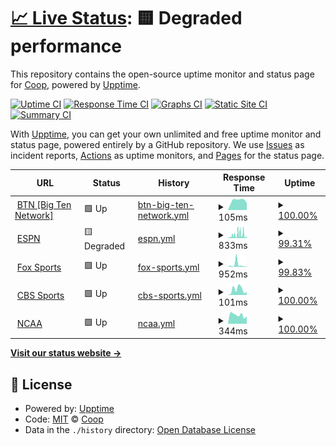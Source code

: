 # [📈 Live Status](https://CoopPlayzz.github.io/Webstatus-sports): <!--live status--> **🟨 Degraded performance**

This repository contains the open-source uptime monitor and status page for [Coop](coopos.github.io/CoopOS), powered by [Upptime](https://github.com/upptime/upptime).

[![Uptime CI](https://github.com/CoopPlayzz/Webstatus-sports/workflows/Uptime%20CI/badge.svg)](https://github.com/CoopPlayzz/Webstatus-sports/actions?query=workflow%3A%22Uptime+CI%22)
[![Response Time CI](https://github.com/CoopPlayzz/Webstatus-sports/workflows/Response%20Time%20CI/badge.svg)](https://github.com/CoopPlayzz/Webstatus-sports/actions?query=workflow%3A%22Response+Time+CI%22)
[![Graphs CI](https://github.com/CoopPlayzz/Webstatus-sports/workflows/Graphs%20CI/badge.svg)](https://github.com/CoopPlayzz/Webstatus-sports/actions?query=workflow%3A%22Graphs+CI%22)
[![Static Site CI](https://github.com/CoopPlayzz/Webstatus-sports/workflows/Static%20Site%20CI/badge.svg)](https://github.com/CoopPlayzz/Webstatus-sports/actions?query=workflow%3A%22Static+Site+CI%22)
[![Summary CI](https://github.com/CoopPlayzz/Webstatus-sports/workflows/Summary%20CI/badge.svg)](https://github.com/CoopPlayzz/Webstatus-sports/actions?query=workflow%3A%22Summary+CI%22)

With [Upptime](https://upptime.js.org), you can get your own unlimited and free uptime monitor and status page, powered entirely by a GitHub repository. We use [Issues](https://github.com/CoopPlayzz/Webstatus-sports/issues) as incident reports, [Actions](https://github.com/CoopPlayzz/Webstatus-sports/actions) as uptime monitors, and [Pages](https://CoopPlayzz.github.io/Webstatus-sports) for the status page.

<!--start: status pages-->
<!-- This summary is generated by Upptime (https://github.com/upptime/upptime) -->
<!-- Do not edit this manually, your changes will be overwritten -->
<!-- prettier-ignore -->
| URL | Status | History | Response Time | Uptime |
| --- | ------ | ------- | ------------- | ------ |
| <img alt="" src="https://favicons.githubusercontent.com/btn.com" height="13"> [BTN [Big Ten Network]](https://btn.com) | 🟩 Up | [btn-big-ten-network.yml](https://github.com/CoopPlayzz/Webstatus-sports/commits/HEAD/history/btn-big-ten-network.yml) | <details><summary><img alt="Response time graph" src="./graphs/btn-big-ten-network/response-time-week.png" height="20"> 105ms</summary><br><a href="https://CoopPlayzz.github.io/Webstatus-sports/history/btn-big-ten-network"><img alt="Response time 99" src="https://img.shields.io/endpoint?url=https%3A%2F%2Fraw.githubusercontent.com%2FCoopPlayzz%2FWebstatus-sports%2FHEAD%2Fapi%2Fbtn-big-ten-network%2Fresponse-time.json"></a><br><a href="https://CoopPlayzz.github.io/Webstatus-sports/history/btn-big-ten-network"><img alt="24-hour response time 78" src="https://img.shields.io/endpoint?url=https%3A%2F%2Fraw.githubusercontent.com%2FCoopPlayzz%2FWebstatus-sports%2FHEAD%2Fapi%2Fbtn-big-ten-network%2Fresponse-time-day.json"></a><br><a href="https://CoopPlayzz.github.io/Webstatus-sports/history/btn-big-ten-network"><img alt="7-day response time 105" src="https://img.shields.io/endpoint?url=https%3A%2F%2Fraw.githubusercontent.com%2FCoopPlayzz%2FWebstatus-sports%2FHEAD%2Fapi%2Fbtn-big-ten-network%2Fresponse-time-week.json"></a><br><a href="https://CoopPlayzz.github.io/Webstatus-sports/history/btn-big-ten-network"><img alt="30-day response time 108" src="https://img.shields.io/endpoint?url=https%3A%2F%2Fraw.githubusercontent.com%2FCoopPlayzz%2FWebstatus-sports%2FHEAD%2Fapi%2Fbtn-big-ten-network%2Fresponse-time-month.json"></a><br><a href="https://CoopPlayzz.github.io/Webstatus-sports/history/btn-big-ten-network"><img alt="1-year response time 99" src="https://img.shields.io/endpoint?url=https%3A%2F%2Fraw.githubusercontent.com%2FCoopPlayzz%2FWebstatus-sports%2FHEAD%2Fapi%2Fbtn-big-ten-network%2Fresponse-time-year.json"></a></details> | <details><summary><a href="https://CoopPlayzz.github.io/Webstatus-sports/history/btn-big-ten-network">100.00%</a></summary><a href="https://CoopPlayzz.github.io/Webstatus-sports/history/btn-big-ten-network"><img alt="All-time uptime 100.00%" src="https://img.shields.io/endpoint?url=https%3A%2F%2Fraw.githubusercontent.com%2FCoopPlayzz%2FWebstatus-sports%2FHEAD%2Fapi%2Fbtn-big-ten-network%2Fuptime.json"></a><br><a href="https://CoopPlayzz.github.io/Webstatus-sports/history/btn-big-ten-network"><img alt="24-hour uptime 100.00%" src="https://img.shields.io/endpoint?url=https%3A%2F%2Fraw.githubusercontent.com%2FCoopPlayzz%2FWebstatus-sports%2FHEAD%2Fapi%2Fbtn-big-ten-network%2Fuptime-day.json"></a><br><a href="https://CoopPlayzz.github.io/Webstatus-sports/history/btn-big-ten-network"><img alt="7-day uptime 100.00%" src="https://img.shields.io/endpoint?url=https%3A%2F%2Fraw.githubusercontent.com%2FCoopPlayzz%2FWebstatus-sports%2FHEAD%2Fapi%2Fbtn-big-ten-network%2Fuptime-week.json"></a><br><a href="https://CoopPlayzz.github.io/Webstatus-sports/history/btn-big-ten-network"><img alt="30-day uptime 100.00%" src="https://img.shields.io/endpoint?url=https%3A%2F%2Fraw.githubusercontent.com%2FCoopPlayzz%2FWebstatus-sports%2FHEAD%2Fapi%2Fbtn-big-ten-network%2Fuptime-month.json"></a><br><a href="https://CoopPlayzz.github.io/Webstatus-sports/history/btn-big-ten-network"><img alt="1-year uptime 100.00%" src="https://img.shields.io/endpoint?url=https%3A%2F%2Fraw.githubusercontent.com%2FCoopPlayzz%2FWebstatus-sports%2FHEAD%2Fapi%2Fbtn-big-ten-network%2Fuptime-year.json"></a></details>
| <img alt="" src="https://favicons.githubusercontent.com/espn.com" height="13"> [ESPN](https://espn.com) | 🟨 Degraded | [espn.yml](https://github.com/CoopPlayzz/Webstatus-sports/commits/HEAD/history/espn.yml) | <details><summary><img alt="Response time graph" src="./graphs/espn/response-time-week.png" height="20"> 833ms</summary><br><a href="https://CoopPlayzz.github.io/Webstatus-sports/history/espn"><img alt="Response time 714" src="https://img.shields.io/endpoint?url=https%3A%2F%2Fraw.githubusercontent.com%2FCoopPlayzz%2FWebstatus-sports%2FHEAD%2Fapi%2Fespn%2Fresponse-time.json"></a><br><a href="https://CoopPlayzz.github.io/Webstatus-sports/history/espn"><img alt="24-hour response time 874" src="https://img.shields.io/endpoint?url=https%3A%2F%2Fraw.githubusercontent.com%2FCoopPlayzz%2FWebstatus-sports%2FHEAD%2Fapi%2Fespn%2Fresponse-time-day.json"></a><br><a href="https://CoopPlayzz.github.io/Webstatus-sports/history/espn"><img alt="7-day response time 833" src="https://img.shields.io/endpoint?url=https%3A%2F%2Fraw.githubusercontent.com%2FCoopPlayzz%2FWebstatus-sports%2FHEAD%2Fapi%2Fespn%2Fresponse-time-week.json"></a><br><a href="https://CoopPlayzz.github.io/Webstatus-sports/history/espn"><img alt="30-day response time 781" src="https://img.shields.io/endpoint?url=https%3A%2F%2Fraw.githubusercontent.com%2FCoopPlayzz%2FWebstatus-sports%2FHEAD%2Fapi%2Fespn%2Fresponse-time-month.json"></a><br><a href="https://CoopPlayzz.github.io/Webstatus-sports/history/espn"><img alt="1-year response time 714" src="https://img.shields.io/endpoint?url=https%3A%2F%2Fraw.githubusercontent.com%2FCoopPlayzz%2FWebstatus-sports%2FHEAD%2Fapi%2Fespn%2Fresponse-time-year.json"></a></details> | <details><summary><a href="https://CoopPlayzz.github.io/Webstatus-sports/history/espn">99.31%</a></summary><a href="https://CoopPlayzz.github.io/Webstatus-sports/history/espn"><img alt="All-time uptime 99.38%" src="https://img.shields.io/endpoint?url=https%3A%2F%2Fraw.githubusercontent.com%2FCoopPlayzz%2FWebstatus-sports%2FHEAD%2Fapi%2Fespn%2Fuptime.json"></a><br><a href="https://CoopPlayzz.github.io/Webstatus-sports/history/espn"><img alt="24-hour uptime 99.99%" src="https://img.shields.io/endpoint?url=https%3A%2F%2Fraw.githubusercontent.com%2FCoopPlayzz%2FWebstatus-sports%2FHEAD%2Fapi%2Fespn%2Fuptime-day.json"></a><br><a href="https://CoopPlayzz.github.io/Webstatus-sports/history/espn"><img alt="7-day uptime 99.31%" src="https://img.shields.io/endpoint?url=https%3A%2F%2Fraw.githubusercontent.com%2FCoopPlayzz%2FWebstatus-sports%2FHEAD%2Fapi%2Fespn%2Fuptime-week.json"></a><br><a href="https://CoopPlayzz.github.io/Webstatus-sports/history/espn"><img alt="30-day uptime 98.69%" src="https://img.shields.io/endpoint?url=https%3A%2F%2Fraw.githubusercontent.com%2FCoopPlayzz%2FWebstatus-sports%2FHEAD%2Fapi%2Fespn%2Fuptime-month.json"></a><br><a href="https://CoopPlayzz.github.io/Webstatus-sports/history/espn"><img alt="1-year uptime 99.38%" src="https://img.shields.io/endpoint?url=https%3A%2F%2Fraw.githubusercontent.com%2FCoopPlayzz%2FWebstatus-sports%2FHEAD%2Fapi%2Fespn%2Fuptime-year.json"></a></details>
| <img alt="" src="https://favicons.githubusercontent.com/foxsports.com" height="13"> [Fox Sports](https://foxsports.com) | 🟩 Up | [fox-sports.yml](https://github.com/CoopPlayzz/Webstatus-sports/commits/HEAD/history/fox-sports.yml) | <details><summary><img alt="Response time graph" src="./graphs/fox-sports/response-time-week.png" height="20"> 952ms</summary><br><a href="https://CoopPlayzz.github.io/Webstatus-sports/history/fox-sports"><img alt="Response time 697" src="https://img.shields.io/endpoint?url=https%3A%2F%2Fraw.githubusercontent.com%2FCoopPlayzz%2FWebstatus-sports%2FHEAD%2Fapi%2Ffox-sports%2Fresponse-time.json"></a><br><a href="https://CoopPlayzz.github.io/Webstatus-sports/history/fox-sports"><img alt="24-hour response time 214" src="https://img.shields.io/endpoint?url=https%3A%2F%2Fraw.githubusercontent.com%2FCoopPlayzz%2FWebstatus-sports%2FHEAD%2Fapi%2Ffox-sports%2Fresponse-time-day.json"></a><br><a href="https://CoopPlayzz.github.io/Webstatus-sports/history/fox-sports"><img alt="7-day response time 952" src="https://img.shields.io/endpoint?url=https%3A%2F%2Fraw.githubusercontent.com%2FCoopPlayzz%2FWebstatus-sports%2FHEAD%2Fapi%2Ffox-sports%2Fresponse-time-week.json"></a><br><a href="https://CoopPlayzz.github.io/Webstatus-sports/history/fox-sports"><img alt="30-day response time 702" src="https://img.shields.io/endpoint?url=https%3A%2F%2Fraw.githubusercontent.com%2FCoopPlayzz%2FWebstatus-sports%2FHEAD%2Fapi%2Ffox-sports%2Fresponse-time-month.json"></a><br><a href="https://CoopPlayzz.github.io/Webstatus-sports/history/fox-sports"><img alt="1-year response time 697" src="https://img.shields.io/endpoint?url=https%3A%2F%2Fraw.githubusercontent.com%2FCoopPlayzz%2FWebstatus-sports%2FHEAD%2Fapi%2Ffox-sports%2Fresponse-time-year.json"></a></details> | <details><summary><a href="https://CoopPlayzz.github.io/Webstatus-sports/history/fox-sports">99.83%</a></summary><a href="https://CoopPlayzz.github.io/Webstatus-sports/history/fox-sports"><img alt="All-time uptime 99.60%" src="https://img.shields.io/endpoint?url=https%3A%2F%2Fraw.githubusercontent.com%2FCoopPlayzz%2FWebstatus-sports%2FHEAD%2Fapi%2Ffox-sports%2Fuptime.json"></a><br><a href="https://CoopPlayzz.github.io/Webstatus-sports/history/fox-sports"><img alt="24-hour uptime 100.00%" src="https://img.shields.io/endpoint?url=https%3A%2F%2Fraw.githubusercontent.com%2FCoopPlayzz%2FWebstatus-sports%2FHEAD%2Fapi%2Ffox-sports%2Fuptime-day.json"></a><br><a href="https://CoopPlayzz.github.io/Webstatus-sports/history/fox-sports"><img alt="7-day uptime 99.83%" src="https://img.shields.io/endpoint?url=https%3A%2F%2Fraw.githubusercontent.com%2FCoopPlayzz%2FWebstatus-sports%2FHEAD%2Fapi%2Ffox-sports%2Fuptime-week.json"></a><br><a href="https://CoopPlayzz.github.io/Webstatus-sports/history/fox-sports"><img alt="30-day uptime 99.85%" src="https://img.shields.io/endpoint?url=https%3A%2F%2Fraw.githubusercontent.com%2FCoopPlayzz%2FWebstatus-sports%2FHEAD%2Fapi%2Ffox-sports%2Fuptime-month.json"></a><br><a href="https://CoopPlayzz.github.io/Webstatus-sports/history/fox-sports"><img alt="1-year uptime 99.60%" src="https://img.shields.io/endpoint?url=https%3A%2F%2Fraw.githubusercontent.com%2FCoopPlayzz%2FWebstatus-sports%2FHEAD%2Fapi%2Ffox-sports%2Fuptime-year.json"></a></details>
| <img alt="" src="https://favicons.githubusercontent.com/www.cbssports.com" height="13"> [CBS Sports](https://www.cbssports.com) | 🟩 Up | [cbs-sports.yml](https://github.com/CoopPlayzz/Webstatus-sports/commits/HEAD/history/cbs-sports.yml) | <details><summary><img alt="Response time graph" src="./graphs/cbs-sports/response-time-week.png" height="20"> 101ms</summary><br><a href="https://CoopPlayzz.github.io/Webstatus-sports/history/cbs-sports"><img alt="Response time 129" src="https://img.shields.io/endpoint?url=https%3A%2F%2Fraw.githubusercontent.com%2FCoopPlayzz%2FWebstatus-sports%2FHEAD%2Fapi%2Fcbs-sports%2Fresponse-time.json"></a><br><a href="https://CoopPlayzz.github.io/Webstatus-sports/history/cbs-sports"><img alt="24-hour response time 62" src="https://img.shields.io/endpoint?url=https%3A%2F%2Fraw.githubusercontent.com%2FCoopPlayzz%2FWebstatus-sports%2FHEAD%2Fapi%2Fcbs-sports%2Fresponse-time-day.json"></a><br><a href="https://CoopPlayzz.github.io/Webstatus-sports/history/cbs-sports"><img alt="7-day response time 101" src="https://img.shields.io/endpoint?url=https%3A%2F%2Fraw.githubusercontent.com%2FCoopPlayzz%2FWebstatus-sports%2FHEAD%2Fapi%2Fcbs-sports%2Fresponse-time-week.json"></a><br><a href="https://CoopPlayzz.github.io/Webstatus-sports/history/cbs-sports"><img alt="30-day response time 110" src="https://img.shields.io/endpoint?url=https%3A%2F%2Fraw.githubusercontent.com%2FCoopPlayzz%2FWebstatus-sports%2FHEAD%2Fapi%2Fcbs-sports%2Fresponse-time-month.json"></a><br><a href="https://CoopPlayzz.github.io/Webstatus-sports/history/cbs-sports"><img alt="1-year response time 129" src="https://img.shields.io/endpoint?url=https%3A%2F%2Fraw.githubusercontent.com%2FCoopPlayzz%2FWebstatus-sports%2FHEAD%2Fapi%2Fcbs-sports%2Fresponse-time-year.json"></a></details> | <details><summary><a href="https://CoopPlayzz.github.io/Webstatus-sports/history/cbs-sports">100.00%</a></summary><a href="https://CoopPlayzz.github.io/Webstatus-sports/history/cbs-sports"><img alt="All-time uptime 100.00%" src="https://img.shields.io/endpoint?url=https%3A%2F%2Fraw.githubusercontent.com%2FCoopPlayzz%2FWebstatus-sports%2FHEAD%2Fapi%2Fcbs-sports%2Fuptime.json"></a><br><a href="https://CoopPlayzz.github.io/Webstatus-sports/history/cbs-sports"><img alt="24-hour uptime 100.00%" src="https://img.shields.io/endpoint?url=https%3A%2F%2Fraw.githubusercontent.com%2FCoopPlayzz%2FWebstatus-sports%2FHEAD%2Fapi%2Fcbs-sports%2Fuptime-day.json"></a><br><a href="https://CoopPlayzz.github.io/Webstatus-sports/history/cbs-sports"><img alt="7-day uptime 100.00%" src="https://img.shields.io/endpoint?url=https%3A%2F%2Fraw.githubusercontent.com%2FCoopPlayzz%2FWebstatus-sports%2FHEAD%2Fapi%2Fcbs-sports%2Fuptime-week.json"></a><br><a href="https://CoopPlayzz.github.io/Webstatus-sports/history/cbs-sports"><img alt="30-day uptime 100.00%" src="https://img.shields.io/endpoint?url=https%3A%2F%2Fraw.githubusercontent.com%2FCoopPlayzz%2FWebstatus-sports%2FHEAD%2Fapi%2Fcbs-sports%2Fuptime-month.json"></a><br><a href="https://CoopPlayzz.github.io/Webstatus-sports/history/cbs-sports"><img alt="1-year uptime 100.00%" src="https://img.shields.io/endpoint?url=https%3A%2F%2Fraw.githubusercontent.com%2FCoopPlayzz%2FWebstatus-sports%2FHEAD%2Fapi%2Fcbs-sports%2Fuptime-year.json"></a></details>
| <img alt="" src="https://favicons.githubusercontent.com/www.ncaa.com" height="13"> [NCAA](https://www.ncaa.com) | 🟩 Up | [ncaa.yml](https://github.com/CoopPlayzz/Webstatus-sports/commits/HEAD/history/ncaa.yml) | <details><summary><img alt="Response time graph" src="./graphs/ncaa/response-time-week.png" height="20"> 344ms</summary><br><a href="https://CoopPlayzz.github.io/Webstatus-sports/history/ncaa"><img alt="Response time 461" src="https://img.shields.io/endpoint?url=https%3A%2F%2Fraw.githubusercontent.com%2FCoopPlayzz%2FWebstatus-sports%2FHEAD%2Fapi%2Fncaa%2Fresponse-time.json"></a><br><a href="https://CoopPlayzz.github.io/Webstatus-sports/history/ncaa"><img alt="24-hour response time 293" src="https://img.shields.io/endpoint?url=https%3A%2F%2Fraw.githubusercontent.com%2FCoopPlayzz%2FWebstatus-sports%2FHEAD%2Fapi%2Fncaa%2Fresponse-time-day.json"></a><br><a href="https://CoopPlayzz.github.io/Webstatus-sports/history/ncaa"><img alt="7-day response time 344" src="https://img.shields.io/endpoint?url=https%3A%2F%2Fraw.githubusercontent.com%2FCoopPlayzz%2FWebstatus-sports%2FHEAD%2Fapi%2Fncaa%2Fresponse-time-week.json"></a><br><a href="https://CoopPlayzz.github.io/Webstatus-sports/history/ncaa"><img alt="30-day response time 397" src="https://img.shields.io/endpoint?url=https%3A%2F%2Fraw.githubusercontent.com%2FCoopPlayzz%2FWebstatus-sports%2FHEAD%2Fapi%2Fncaa%2Fresponse-time-month.json"></a><br><a href="https://CoopPlayzz.github.io/Webstatus-sports/history/ncaa"><img alt="1-year response time 461" src="https://img.shields.io/endpoint?url=https%3A%2F%2Fraw.githubusercontent.com%2FCoopPlayzz%2FWebstatus-sports%2FHEAD%2Fapi%2Fncaa%2Fresponse-time-year.json"></a></details> | <details><summary><a href="https://CoopPlayzz.github.io/Webstatus-sports/history/ncaa">100.00%</a></summary><a href="https://CoopPlayzz.github.io/Webstatus-sports/history/ncaa"><img alt="All-time uptime 99.66%" src="https://img.shields.io/endpoint?url=https%3A%2F%2Fraw.githubusercontent.com%2FCoopPlayzz%2FWebstatus-sports%2FHEAD%2Fapi%2Fncaa%2Fuptime.json"></a><br><a href="https://CoopPlayzz.github.io/Webstatus-sports/history/ncaa"><img alt="24-hour uptime 100.00%" src="https://img.shields.io/endpoint?url=https%3A%2F%2Fraw.githubusercontent.com%2FCoopPlayzz%2FWebstatus-sports%2FHEAD%2Fapi%2Fncaa%2Fuptime-day.json"></a><br><a href="https://CoopPlayzz.github.io/Webstatus-sports/history/ncaa"><img alt="7-day uptime 100.00%" src="https://img.shields.io/endpoint?url=https%3A%2F%2Fraw.githubusercontent.com%2FCoopPlayzz%2FWebstatus-sports%2FHEAD%2Fapi%2Fncaa%2Fuptime-week.json"></a><br><a href="https://CoopPlayzz.github.io/Webstatus-sports/history/ncaa"><img alt="30-day uptime 99.86%" src="https://img.shields.io/endpoint?url=https%3A%2F%2Fraw.githubusercontent.com%2FCoopPlayzz%2FWebstatus-sports%2FHEAD%2Fapi%2Fncaa%2Fuptime-month.json"></a><br><a href="https://CoopPlayzz.github.io/Webstatus-sports/history/ncaa"><img alt="1-year uptime 99.66%" src="https://img.shields.io/endpoint?url=https%3A%2F%2Fraw.githubusercontent.com%2FCoopPlayzz%2FWebstatus-sports%2FHEAD%2Fapi%2Fncaa%2Fuptime-year.json"></a></details>

<!--end: status pages-->

[**Visit our status website →**](https://CoopPlayzz.github.io/Webstatus-sports)

## 📄 License

- Powered by: [Upptime](https://github.com/upptime/upptime)
- Code: [MIT](./LICENSE) © [Coop](coopos.github.io/CoopOS)
- Data in the `./history` directory: [Open Database License](https://opendatacommons.org/licenses/odbl/1-0/)
